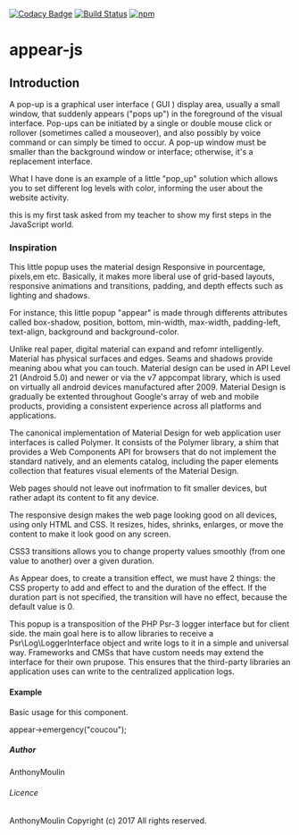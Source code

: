 [![Codacy Badge](https://api.codacy.com/project/badge/Grade/5b30230e7bdc419186f24418c2ccc0a8)](https://www.codacy.com/app/AnthonyMoulin/appear?utm_source=github.com&amp;utm_medium=referral&amp;utm_content=AnthonyMoulin/appear&amp;utm_campaign=Badge_Grade) [![Build Status](https://travis-ci.org/AnthonyMoulin/unified-package.svg?branch=master)](https://travis-ci.org/AnthonyMoulin/unified-package) [![npm](https://img.shields.io/npm/v/appear-js.svg)]()

# appear-js

## Introduction

A pop-up is a graphical user interface ( GUI ) display area, usually a small window, that suddenly appears ("pops up") in the foreground of the visual interface. Pop-ups can be initiated by a single or double mouse click or rollover (sometimes called a mouseover), and also possibly by voice command or can simply be timed to occur. A pop-up window must be smaller than the background window or interface; otherwise, it's a replacement interface.

What I have done is an example of a little "pop_up" solution which allows you to set different log levels with color, informing the user about the website activity.

this is my first task asked from my teacher to show my first steps in the JavaScript world. 

### Inspiration

This little popup uses the material design Responsive in pourcentage, pixels,em etc. Basically, it makes more liberal use of grid-based layouts, responsive animations and transitions, padding, and depth effects such as lighting and shadows.

For instance, this little popup "appear" is made through differents attributes called box-shadow, position, bottom, min-width, max-width, padding-left, text-align, background and background-color.

Unlike real paper, digital material can expand and refomr intelligently. Material has physical surfaces and edges. Seams and shadows provide meaning abou what you can touch. Material design can be used in API Level 21 (Android 5.0) and newer or via the v7 appcompat library, which is used on virtually all android devices manufactured after 2009. Material Design is gradually be extented throughout Google's array of web and mobile products, providing a consistent experience across all platforms and applications.

The canonical implementation of Material Design for web application user interfaces is called Polymer. It consists of the Polymer library, a shim that provides a Web Components API for browsers that do not implement the standard natively, and an elements catalog, including the paper elements collection that features visual elements of the Material Design. 
 
Web pages should not leave out inofrmation to fit smaller devices, but rather adapt its content to fit any device.

The responsive design makes the web page looking good on all devices, using only HTML and CSS. It resizes, hides, shrinks, enlarges, or move the content to make it look good on any screen.

CSS3 transitions allows you to change property values smoothly (from one value to another) over a given duration.

As Appear does, to create a transition effect, we must have 2 things: the CSS property to add and effect to and the duration of the effect. If the duration part is not specified, the transition will have no effect, because the default value is 0.

This popup is a transposition of the PHP Psr-3 logger interface but for client side. the main goal here is to allow libraries to receive a Psr\Log\LoggerInterface object and write logs to it in a simple and universal way. Frameworks and CMSs that have custom needs may extend the interface for their own prupose. This ensures that the third-party libraries an application uses can write to the centralized application logs.

#### Example

Basic usage for this component.

appear->emergency("coucou");

##### Author

AnthonyMoulin

###### Licence

AnthonyMoulin Copyright (c) 2017 All rights reserved.
